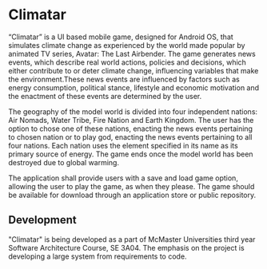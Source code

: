 # Climatar
“Climatar” is a UI based mobile game, designed for Android OS, that simulates climate change as experienced by the world made popular by animated TV series, Avatar: The Last Airbender. The game generates news events, which describe real world actions, policies and decisions, which either contribute to or deter climate change, influencing variables that make the environment.These news events are influenced by factors such as energy consumption, political stance, lifestyle and economic motivation and the enactment of these events are determined by the user.
 
The geography of the model world is divided into four independent nations: Air Nomads, Water Tribe, Fire Nation and Earth Kingdom. The user has the option to chose one of these nations, enacting the news events pertaining to chosen nation or to play god, enacting the news events pertaining to all four nations. Each nation uses the element specified in its name as its primary source of energy. The game ends once the model world has been destroyed due to global warming.

The application shall provide users with a save and load game option, allowing the user to play the game, as when they please. The game should be available for download through an application store or public repository.

## Development
"Climatar" is being developed as a part of McMaster Universities third year Software Architecture Course, SE 3A04. The emphasis on the project is developing a large system from requirements to code.  

